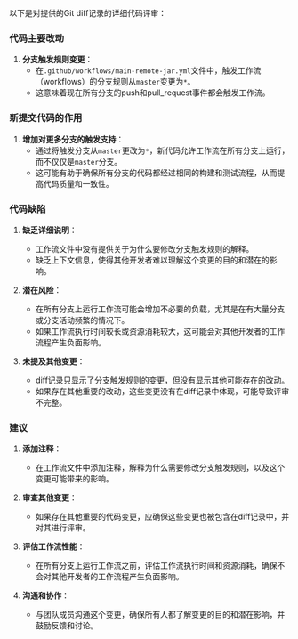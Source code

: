 以下是对提供的Git diff记录的详细代码评审：

### 代码主要改动

1. **分支触发规则变更**：
   - 在`.github/workflows/main-remote-jar.yml`文件中，触发工作流（workflows）的分支规则从`master`变更为`*`。
   - 这意味着现在所有分支的push和pull_request事件都会触发工作流。

### 新提交代码的作用

1. **增加对更多分支的触发支持**：
   - 通过将触发分支从`master`更改为`*`，新代码允许工作流在所有分支上运行，而不仅仅是`master`分支。
   - 这可能有助于确保所有分支的代码都经过相同的构建和测试流程，从而提高代码质量和一致性。

### 代码缺陷

1. **缺乏详细说明**：
   - 工作流文件中没有提供关于为什么要修改分支触发规则的解释。
   - 缺乏上下文信息，使得其他开发者难以理解这个变更的目的和潜在的影响。

2. **潜在风险**：
   - 在所有分支上运行工作流可能会增加不必要的负载，尤其是在有大量分支或分支活动频繁的情况下。
   - 如果工作流执行时间较长或资源消耗较大，这可能会对其他开发者的工作流程产生负面影响。

3. **未提及其他变更**：
   - diff记录只显示了分支触发规则的变更，但没有显示其他可能存在的改动。
   - 如果存在其他重要的改动，这些变更没有在diff记录中体现，可能导致评审不完整。

### 建议

1. **添加注释**：
   - 在工作流文件中添加注释，解释为什么需要修改分支触发规则，以及这个变更可能带来的影响。

2. **审查其他变更**：
   - 如果存在其他重要的代码变更，应确保这些变更也被包含在diff记录中，并对其进行评审。

3. **评估工作流性能**：
   - 在所有分支上运行工作流之前，评估工作流执行时间和资源消耗，确保不会对其他开发者的工作流程产生负面影响。

4. **沟通和协作**：
   - 与团队成员沟通这个变更，确保所有人都了解变更的目的和潜在影响，并鼓励反馈和讨论。